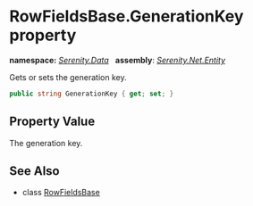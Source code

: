 # RowFieldsBase.GenerationKey property
**namespace:** *[Serenity.Data](../../README.md#serenity.data-namespace)*   **assembly**: *[Serenity.Net.Entity](../../README.md)*

Gets or sets the generation key.

```csharp
public string GenerationKey { get; set; }
```

## Property Value

The generation key.

## See Also

* class [RowFieldsBase](../RowFieldsBase.md)